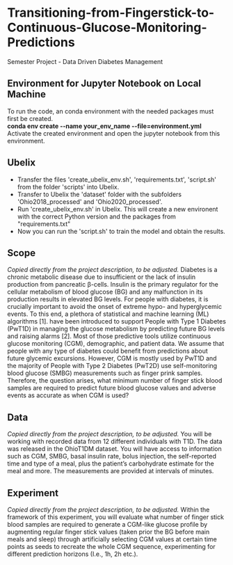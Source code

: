 # Transitioning-from-Fingerstick-to-Continuous-Glucose-Monitoring-Predictions
Semester Project - Data Driven Diabetes Management 

## Environment for Jupyter Notebook on Local Machine
To run the code, an conda environment with the needed packages must first be created. <br />
**conda env create --name your_env_name --file=environment.yml** <br />
Activate the created environment and open the jupyter notebook from this environment. 

## Ubelix

- Transfer the files 'create_ubelix_env.sh', 'requirements.txt', 'script.sh' from the folder 'scripts' into Ubelix.
- Transfer to Ubelix the 'dataset' folder with the subfolders 'Ohio2018_processed' and 'Ohio2020_processed'. 
- Run 'create_ubelix_env.sh' in Ubelix. This will create a new environent with the correct Python version and the packages from "requirements.txt"
- Now you can run the 'script.sh' to train the model and obtain the results.

## Scope 
*Copied directly from the project description, to be adjusted.*
Diabetes is a chronic metabolic disease due to insufficient or the lack of insulin production from
pancreatic β-cells. Insulin is the primary regulator for the cellular metabolism of blood glucose (BG)
and any malfunction in its production results in elevated BG levels. For people with diabetes, it is
crucially important to avoid the onset of extreme hypo- and hyperglycemic events. To this end, a
plethora of statistical and machine learning (ML) algorithms [1]. have been introduced to support
People with Type 1 Diabetes (PwT1D) in managing the glucose metabolism by predicting future BG
levels and raising alarms [2]. Most of those predictive tools utilize continuous glucose monitoring
(CGM), demographic, and patient data. We assume that people with any type of diabetes could
benefit from predictions about future glycemic excursions. However, CGM is mostly used by PwT1D
and the majority of People with Type 2 Diabetes (PwT2D) use self-monitoring blood glucose
(SMBG) measurements such as finger prink samples. Therefore, the question arises, what
minimum number of finger stick blood samples are required to predict future blood glucose values
and adverse events as accurate as when CGM is used?

## Data 
*Copied directly from the project description, to be adjusted.*
You will be working with recorded data from 12 different individuals with T1D. The data was
released in the OhioT1DM dataset. You will have access to information such as CGM, SMBG,
basal insulin rate, bolus injection, the self-reported time and type of a meal, plus the patient’s
carbohydrate estimate for the meal and more. The measurements are provided at intervals of
minutes.

## Experiment 
*Copied directly from the project description, to be adjusted.*
Within the framework of this experiment, you will evaluate what number of finger stick blood
samples are required to generate a CGM-like glucose profile by augmenting regular finger stick
values (taken prior the BG before main meals and sleep) through artificially selecting CGM values
at certain time points as seeds to recreate the whole CGM sequence, experimenting for different
prediction horizons (I.e., 1h, 2h etc.).
